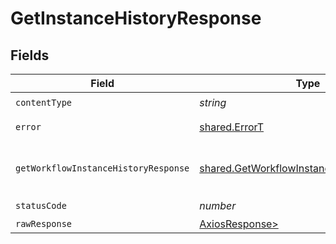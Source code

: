 # GetInstanceHistoryResponse


## Fields

| Field                                                                                                  | Type                                                                                                   | Required                                                                                               | Description                                                                                            |
| ------------------------------------------------------------------------------------------------------ | ------------------------------------------------------------------------------------------------------ | ------------------------------------------------------------------------------------------------------ | ------------------------------------------------------------------------------------------------------ |
| `contentType`                                                                                          | *string*                                                                                               | :heavy_check_mark:                                                                                     | N/A                                                                                                    |
| `error`                                                                                                | [shared.ErrorT](../../models/shared/errort.md)                                                         | :heavy_minus_sign:                                                                                     | General error                                                                                          |
| `getWorkflowInstanceHistoryResponse`                                                                   | [shared.GetWorkflowInstanceHistoryResponse](../../models/shared/getworkflowinstancehistoryresponse.md) | :heavy_minus_sign:                                                                                     | The workflow instance history                                                                          |
| `statusCode`                                                                                           | *number*                                                                                               | :heavy_check_mark:                                                                                     | N/A                                                                                                    |
| `rawResponse`                                                                                          | [AxiosResponse>](https://axios-http.com/docs/res_schema)                                               | :heavy_minus_sign:                                                                                     | N/A                                                                                                    |